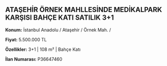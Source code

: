 ## ATAŞEHİR ÖRNEK MAHLLESİNDE MEDİKALPARK KARŞISI BAHÇE KATI SATILIK 3+1

**Konum:** İstanbul Anadolu / Ataşehir / Örnek Mah. /

**Fiyat:** 5.500.000 TL

**Özellikler:** 3+1 | 108 m² | Bahçe Katı

**İlan Numarası:** P36647460
